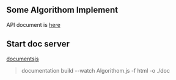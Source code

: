 ## Some Algorithom Implement

API document is [here](http://jerryni.github.io/algorithom/doc/)

## Start doc server 

[documentsjs](https://github.com/documentationjs/documentation)

> documentation build --watch Algorithom.js -f html -o ./doc